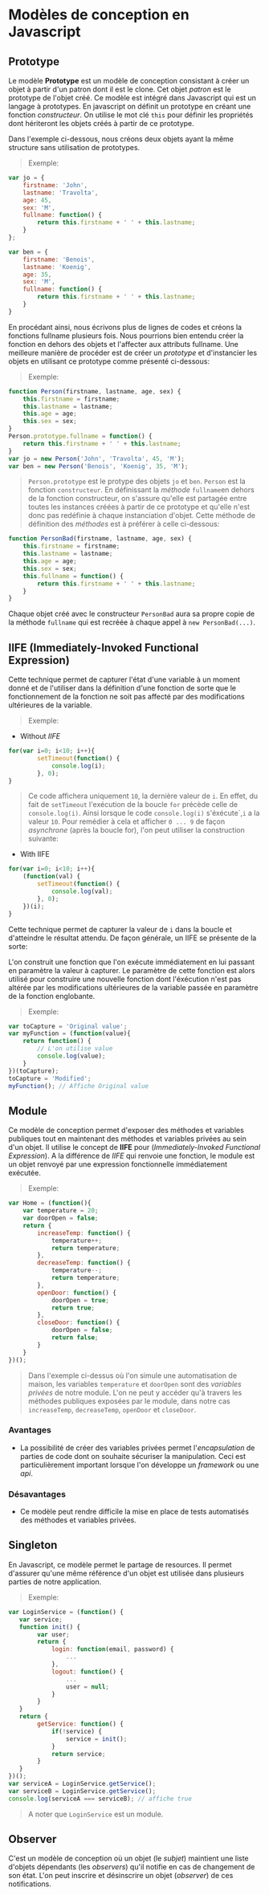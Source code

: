 # Modèles de conception en Javascript

## Prototype
Le modèle **Prototype** est un modèle de conception consistant à créer un objet à partir d'un patron dont il est le clone. Cet objet *patron* est le prototype de l'objet créé. 
Ce modèle est intégré dans Javascript qui est un langage à prototypes.
En javascript on définit un prototype en créant une fonction *constructeur*. On utilise le mot clé ```this``` pour définir les propriétés dont hériteront les objets créés à partir de ce prototype.

Dans l'exemple ci-dessous, nous créons deux objets ayant la même structure sans utilisation de prototypes.

>Exemple: 
```js
var jo = {
    firstname: 'John',
    lastname: 'Travolta',
    age: 45,
    sex: 'M',
    fullname: function() {
        return this.firstname + ' ' + this.lastname;
    }
};

var ben = {
    firstname: 'Benois',
    lastname: 'Koenig',
    age: 35,
    sex: 'M',
    fullname: function() {
        return this.firstname + ' ' + this.lastname;
    }
}
```
En procédant ainsi, nous écrivons plus de lignes de codes et créons la fonctions fullname plusieurs fois. Nous pourrions bien entendu créer la fonction en dehors des objets et l'affecter aux attributs fullname. Une meilleure manière de procéder est de créer un *prototype* et d'instancier les objets en utilisant ce prototype comme présenté ci-dessous:

>Exemple: 
```js
function Person(firstname, lastname, age, sex) {
    this.firstname = firstname;
    this.lastname = lastname;
    this.age = age;
    this.sex = sex;
}
Person.prototype.fullname = function() {
    return this.firstname + ' ' + this.lastname;
}
var jo = new Person('John', 'Travolta', 45, 'M');
var ben = new Person('Benois', 'Koenig', 35, 'M');
```
>```Person.prototype``` est le protype des objets ```jo``` et ```ben```. ```Person``` est la fonction ```constructeur```.
>En définissant la *méthode*  ```fullname```en dehors de la fonction constructeur, on s'assure qu'elle est partagée entre toutes les instances créées à partir de ce prototype et qu'elle n'est donc pas redéfinie à chaque instanciation d'objet.
Cette méthode de définition des *méthodes* est à préférer à celle ci-dessous:
```js
function PersonBad(firstname, lastname, age, sex) {
    this.firstname = firstname;
    this.lastname = lastname;
    this.age = age;
    this.sex = sex;
    this.fullname = function() {
        return this.firstname + ' ' + this.lastname;
    }
}
```
Chaque objet créé avec le constructeur ```PersonBad``` aura sa propre copie de la méthode ```fullname``` qui est recréée à  chaque appel à  ```new PersonBad(...)```.
## IIFE (Immediately-Invoked Functional Expression)
Cette technique permet de capturer l'état d'une variable à un moment donné et de l'utiliser dans la définition d'une fonction de sorte que le fonctionnement de la fonction ne soit pas affecté par des modifications ultérieures de la variable.
>Exemple:
* Without *IIFE*
```js
for(var i=0; i<10; i++){
        setTimeout(function() {
            console.log(i);
        }, 0);
}
```
>Ce code affichera uniquement ```10```, la dernière valeur de ```i```. En effet, du fait de ```setTimeout``` l'exécution de la boucle ```for``` précède celle de ```console.log(i)```. Ainsi lorsque le code ```console.log(i)``` s'éxécute`,```i``` a la valeur ```10```. Pour remédier à cela et afficher ```0 ... 9``` de façon *asynchrone* (après la boucle for), l'on peut utiliser la construction suivante:
* With IIFE
```js
for(var i=0; i<10; i++){
    (function(val) {
        setTimeout(function() {
            console.log(val);
        }, 0);
    })(i);
}
```
Cette technique permet de capturer la valeur de ```i``` dans la boucle et d'atteindre le résultat attendu. 
De façon générale, un IIFE se présente de la sorte:

L'on construit une fonction que l'on exécute immédiatement en lui passant en paramètre la valeur à capturer. Le paramètre de cette fonction est alors utilisé pour construire une nouvelle fonction dont l'éxécution n'est pas altérée par les modifications ultérieures de la variable passée en paramètre de la fonction englobante.
>Exemple:
```js
var toCapture = 'Original value';
var myFunction = (function(value){
    return function() {
        // L'on utilise value 
        console.log(value); 
    }
})(toCapture);
toCapture = 'Modified';
myFunction(); // Affiche Original value
```

## Module
Ce modèle de conception permet d'exposer des méthodes et variables publiques tout en maintenant des méthodes et variables privées au sein d'un objet. Il utilise le concept de **IIFE** pour (*Immediately-Invoked Functional Expression*). A la différence de *IIFE* qui renvoie une fonction, le module est un objet renvoyé par une expression fonctionnelle immédiatement exécutée. 
> Exemple:
```js
var Home = (function(){
    var temperature = 20;
    var doorOpen = false;
    return {
        increaseTemp: function() {
            temperature++;
            return temperature;
        },
        decreaseTemp: function() {
            temperature--;
            return temperature;
        },
        openDoor: function() {
            doorOpen = true;
            return true;
        },
        closeDoor: function() {
            doorOpen = false;
            return false;
        }
    }
})();
```
>Dans l'exemple ci-dessus où l'on simule une automatisation de maison, les variables ```temperature``` et ```doorOpen``` sont des *variables privées* de notre module. L'on ne peut y accéder qu'à travers les méthodes publiques exposées par le module, dans notre cas ```increaseTemp```, ```decreaseTemp```, ```openDoor``` et ```closeDoor```.

### Avantages
* La possibilité de créer des variables privées permet l'*encapsulation* de parties de code dont on souhaite sécuriser la manipulation. Ceci est particulièrement important lorsque l'on développe un *framework* ou une *api*.

### Désavantages
* Ce modèle peut rendre difficile la mise en place de tests automatisés des méthodes et variables privées.

## Singleton
En Javascript, ce modèle permet le partage de resources. Il permet d'assurer qu'une même référence d'un objet est utilisée dans plusieurs parties de notre application. 
>Exemple:
```js
var LoginService = (function() {
   var service;
   function init() {
        var user;
        return {
            login: function(email, password) {
                ...
            },
            logout: function() {
                ...
                user = null;
            }
        }
   }
   return {
        getService: function() {
            if(!service) {
                service = init();
            }
            return service;
        }
   }
})();
var serviceA = LoginService.getService();
var serviceB = LoginService.getService();
console.log(serviceA === serviceB); // affiche true
```
> A noter que ```LoginService``` est un module.

## Observer
C'est un modèle de conception où un objet (le *subjet*) maintient une liste d'objets dépendants (les *observers*) qu'il notifie en cas de changement de son état.
L'on peut inscrire et désinscrire un objet (*observer*) de ces notifications.
